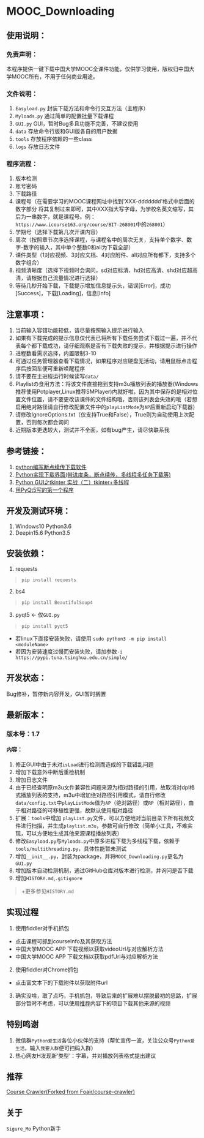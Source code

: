 # MOOC_Downloading
## 使用说明：
### 免责声明：
本程序提供一键下载中国大学MOOC全课件功能，仅供学习使用，版权归中国大学MOOC所有，不用于任何商业用途。

### 文件说明：
1. `Easyload.py` 封装下载方法和命令行交互方法（主程序）
2. `Myloads.py` 通过简单的配置批量下载课程
3. `GUI.py` GUI，暂时Bug多且功能不完善，不建议使用
4. `data` 存放命令行版和GUI版各自的用户数据
5. `tools` 存放程序依赖的一些class
6. `logs` 存放日志文件

### 程序流程：
1. 版本检测
2. 账号密码
3. 下载路径
4. 课程号（在需要学习的MOOC课程网址中找到'XXX-ddddddd'格式中后面的数字部分 将其复制过来即可，其中XXX指大写字母，为学校名英文缩写，其后为一串数字，就是课程号。例：`https://www.icourse163.org/course/BIT-268001`中的`268001`）
5. 学期号（选择下载第几次开课内容）
6. 周次（按照章节次序选择课程，与课程名中的周次无关，支持单个数字、数字-数字的输入，其中单个整数0和all为下载全部）
7. 课件类型（1对应视频、3对应文档、4对应附件、all对应所有都下，支持多个数字组合）
8. 视频清晰度（选择下视频时会询问，sd对应标清、hd对应高清、shd对应超高清，请根据自己流量情况进行选择）
9. 等待几秒开始下载，下载提示增加信息提示头，错误[Error]，成功[Success]，下载[Loading]，信息[Info]


## 注意事项：
1. 当前输入容错功能较低，请尽量按照输入提示进行输入
2. 如果有下载完成的提示信息仅代表已将所有下载任务尝试下载过一遍，并不代表每个都下载成功，请仔细观察是否有下载失败的提示，并根据提示进行操作
3. 进程数看需求选择，内置限制3-10
4. 可通过任务管理器查看下载情况，如果程序对应硬盘无活动，请用鼠标点击程序后按回车便可重新唤醒程序
5. 请不要在主进程运行时候读写`data/`
6. Playlistの食用方法：将该文件直接拖到支持m3u播放列表的播放器(Windows推荐使用Potplayer,Linux推荐SMPlayer)内就好啦，因为其中保存的是相对位置文件位置，请不要更改该课件的文件结构哦，否则该列表会失效的哦（若想启用绝对路径请自行修改配置文件中的`playListMode`为`AP`后重新启动下载器）
7. 请修改IgnoreOptions.txt（仅支持True和False），True则为自动使用上次配置，否则每次都会询问
8. 近期版本更迭较大，测试并不全面，如有bug产生，请尽快联系我

## 参考链接：
1. [python编写断点续传下载软件](https://www.leavesongs.com/PYTHON/resume-download-from-break-point-tool-by-python.html)
2. [Python实现下载界面(带进度条，断点续传，多线程多任务下载等)](http://blog.51cto.com/eddy72/2106091)
3. [Python GUI之tkinter 实战（二）tkinter+多线程](https://blog.csdn.net/yingshukun/article/details/78838395)
4. [用PyQt5写的第一个程序](https://www.cnblogs.com/archisama/p/5444032.html)

## 开发及测试环境：
1. Windows10 Python3.6
2. Deepin15.6 Python3.5

## 安装依赖：
1. requests
> `pip install requests`
2. bs4
> `pip install BeautifulSoup4`
3. pyqt5 <- 仅`GUI.py`
> `pip install pyqt5`
* 若linux下直接安装失败，请使用 `sudo python3 -m pip install <moduleName>`
* 若因为安装速度过慢而安装失败，请加参数`-i https://pypi.tuna.tsinghua.edu.cn/simple/`

## 开发状态：
Bug修补，暂停新内容开发，GUI暂时搁置

## 最新版本：
### 版本号：1.7
#### 内容：
1. 修正GUI中由于未对`isLoad`进行检测而造成的下载错乱问题
2. 增加下载意外中断后重检机制
3. 增加日志文件
4. 由于已经查明原m3u文件兼容性问题来源为相对路径的引用，故取消对dpl格式播放列表的支持，m3u中增加绝对路径引用模式，请自行修改`data/config.txt`中`playListMode`值为`AP`（绝对路径）或`RP`（相对路径），由于相对路径的可移植性更强，故默认使用相对路径
5. 扩展：`tools`中增加 `playList.py`文件，可以方便地对当前目录下所有视频文件进行扫描，并生成`playlist.m3u`，参数可自行修改（简单小工具，不难实现，可以方便地生成其他来源课程播放列表）
6. 修改`Easyload.py`与`Myloads.py`中原多进程下载为多线程下载，依赖于`tools/multithreading.py`，具体性能暂未测试
7. 增加`__init__.py`，封装为package，并将`MOOC_Downloading.py`更名为`GUI.py`
8. 增加版本自动检测机制，通过GitHub仓库对版本进行检测，并询问是否下载
9. 增加`HISTORY.md`,`.gitignore`
> +更多参见`HISTORY.md`

## 实现过程
1. 使用fiddler对手机抓包
  * 点击课程可抓到courseInfo及其获取方法
  * 中国大学MOOC APP 下载视频以获取videoUrl与对应解析方法
  * 中国大学MOOC APP 下载文档以获取pdfUrl与对应解析方法
2. 使用fiddler对Chrome抓包
  * 点击富文本下的下载附件以获取附件url
3. 确实没啥，取了点巧，手机抓包，导致后来的扩展难以摆脱最初的思路，扩展部分暂时不考虑，可以使用[推荐](#推荐)内容下的项目下载其他来源的视频


## 特别鸣谢
1. 微信群`Python爱生活`各位小伙伴的支持（帮忙宣传一波，关注公众号`Python爱生活`，输入`我要入群`便可扫码入群）
2. 热心网友H发现新‘类型’：字幕，并对播放列表格式提出建议

## 推荐
[Course Crawler(Forked from Foair/course-crawler)](https://github.com/SigureMo/course-crawler)

## 关于
`Sigure_Mo` Python新手
